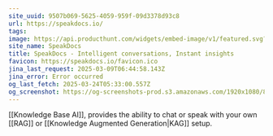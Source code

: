 ```yaml
---
site_uuid: 9507b069-5625-4059-959f-09d3378d93c8
url: https://speakdocs.io/
tags: 
image: https://api.producthunt.com/widgets/embed-image/v1/featured.svg?post_id=671906&theme=light
site_name: SpeakDocs
title: SpeakDocs - Intelligent conversations, Instant insights
favicon: https://speakdocs.io/favicon.ico
jina_last_request: 2025-03-09T06:44:58.143Z
jina_error: Error occurred
og_last_fetch: 2025-03-24T05:33:00.557Z
og_screenshot: https://og-screenshots-prod.s3.amazonaws.com/1920x1080/80/false/1e0ab6b9e01ab41c40e3b354a5c2c144e0da08d9569b6a3e304a27d786fd6d3c.jpeg
---
```

[[Knowledge Base AI]], provides the ability to chat or speak with your own [[RAG]] or [[Knowledge Augmented Generation|KAG]] setup. 

